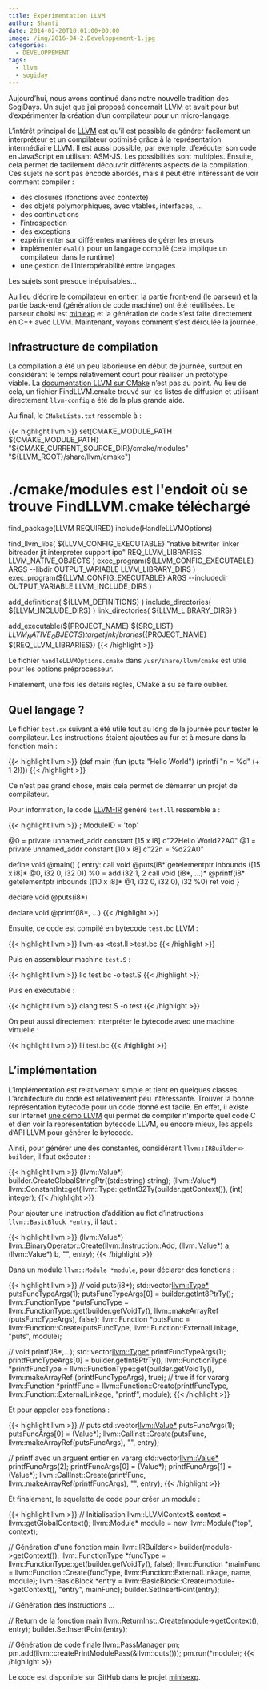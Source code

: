 ```yaml
---
title: Expérimentation LLVM
author: Shanti
date: 2014-02-20T10:01:00+00:00
image: /img/2016-04-2.Developpement-1.jpg
categories:
  - DÉVELOPPEMENT
tags:
  - llvm
  - sogiday
---
```


Aujourd’hui, nous avons continué dans notre nouvelle tradition des SogiDays. Un sujet que j’ai proposé concernait LLVM et avait pour but d’expérimenter la création d’un compilateur pour un micro-langage.

L’intérêt principal de [LLVM](http://llvm.org) est qu’il est possible de générer facilement un interpréteur et un compilateur optimisé grâce à la représentation intermédiaire LLVM. Il est aussi possible, par exemple, d’exécuter son code en JavaScript en utilisant ASM-JS. Les possibilités sont multiples. Ensuite, cela permet de facilement découvrir différents aspects de la compilation. Ces sujets ne sont pas encode abordés, mais il peut être intéressant de voir comment compiler :

- des closures (fonctions avec contexte)
- des objets polymorphiques, avec vtables, interfaces, …
- des continuations
- l’introspection
- des exceptions
- expérimenter sur différentes manières de gérer les erreurs
- implémenter `eval()` pour un langage compilé (cela implique un compilateur dans le runtime)
- une gestion de l’interopérabilité entre langages

Les sujets sont presque inépuisables…

Au lieu d’écrire le compilateur en entier, la partie front-end (le parseur) et la partie back-end (génération de code machine) ont été réutilisées. Le parseur choisi est [miniexp](http://leon.bottou.org/projects/minilisp) et la génération de code s’est faite directement en C++ avec LLVM. Maintenant, voyons comment s’est déroulée la journée.

## Infrastructure de compilation

La compilation a été un peu laborieuse en début de journée, surtout en considérant le temps relativement court pour réaliser un prototype viable. La [documentation LLVM sur CMake](http://llvm.org/releases/3.3/docs/CMake.html) n’est pas au point. Au lieu de cela, un fichier FindLLVM.cmake trouvé sur les listes de diffusion et utilisant directement `llvm-config` a été de la plus grande aide.

Au final, le `CMakeLists.txt` ressemble à :

{{< highlight llvm >}}
set(CMAKE_MODULE_PATH ${CMAKE_MODULE_PATH}
    "${CMAKE_CURRENT_SOURCE_DIR}/cmake/modules"
"\${LLVM_ROOT}/share/llvm/cmake")

# ./cmake/modules est l'endoit où se trouve FindLLVM.cmake téléchargé

find_package(LLVM REQUIRED)
include(HandleLLVMOptions)

find_llvm_libs( ${LLVM_CONFIG_EXECUTABLE} "native bitwriter linker bitreader jit interpreter support ipo"
REQ_LLVM_LIBRARIES LLVM_NATIVE_OBJECTS )
exec_program(${LLVM_CONFIG_EXECUTABLE} ARGS --libdir OUTPUT_VARIABLE LLVM_LIBRARY_DIRS )
exec_program(\${LLVM_CONFIG_EXECUTABLE} ARGS --includedir OUTPUT_VARIABLE LLVM_INCLUDE_DIRS )

add_definitions( ${LLVM_DEFINITIONS} )
include_directories( ${LLVM_INCLUDE_DIRS} )
link_directories( \${LLVM_LIBRARY_DIRS} )

add_executable(${PROJECT_NAME} ${SRC_LIST} ${LLVM_NATIVE_OBJECTS})
target_link_libraries(${PROJECT_NAME} \${REQ_LLVM_LIBRARIES})
{{< /highlight >}}

Le fichier `handleLLVMOptions.cmake` dans `/usr/share/llvm/cmake` est utile pour les options préprocesseur.

Finalement, une fois les détails réglés, CMake a su se faire oublier.

## Quel langage ?

Le fichier `test.sx` suivant a été utile tout au long de la journée pour tester le compilateur. Les instructions étaient ajoutées au fur et à mesure dans la fonction main :

{{< highlight llvm >}}
(def main
(fun
(puts "Hello World")
(printfi "n = %d" (+ 1 2))))
{{< /highlight >}}

Ce n’est pas grand chose, mais cela permet de démarrer un projet de compilateur.

Pour information, le code [LLVM-IR](http://llvm.org/docs/LangRef.html) généré `test.ll` ressemble à :

{{< highlight llvm >}}
; ModuleID = 'top'

@0 = private unnamed_addr constant [15 x i8] c"22Hello World22A0"
@1 = private unnamed_addr constant [10 x i8] c"22n = %d22A0"

define void @main() {
entry:
call void @puts(i8* getelementptr inbounds ([15 x i8]* @0, i32 0, i32 0))
%0 = add i32 1, 2
call void (i8*, ...)* @printf(i8* getelementptr inbounds ([10 x i8]* @1, i32 0, i32 0), i32 %0)
ret void
}

declare void @puts(i8\*)

declare void @printf(i8\*, ...)
{{< /highlight >}}

Ensuite, ce code est compilé en bytecode `test.bc` LLVM :

{{< highlight llvm >}}
llvm-as <test.ll >test.bc
{{< /highlight >}}

Puis en assembleur machine `test.S` :

{{< highlight llvm >}}
llc test.bc -o test.S
{{< /highlight >}}

Puis en exécutable :

{{< highlight llvm >}}
clang test.S -o test
{{< /highlight >}}

On peut aussi directement interpréter le bytecode avec une machine virtuelle :

{{< highlight llvm >}}
lli test.bc
{{< /highlight >}}

## L’implémentation

L’implémentation est relativement simple et tient en quelques classes. L’architecture du code est relativement peu intéressante. Trouver la bonne représentation bytecode pour un code donné est facile. En effet, il existe sur Internet [une démo LLVM](http://ellcc.org/demo/index.cgi) qui permet de compiler n’importe quel code C et d’en voir la représentation bytecode LLVM, ou encore mieux, les appels d’API LLVM pour générer le bytecode.

Ainsi, pour générer une des constantes, considérant `llvm::IRBuilder<> builder`, il faut exécuter :

{{< highlight llvm >}}
(llvm::Value*) builder.CreateGlobalStringPtr((std::string) string);
(llvm::Value*) llvm::ConstantInt::get(llvm::Type::getInt32Ty(builder.getContext()), (int) integer);
{{< /highlight >}}

Pour ajouter une instruction d’addition au flot d’instructions `llvm::BasicBlock *entry`, il faut :

{{< highlight llvm >}}
(llvm::Value*) llvm::BinaryOperator::Create(llvm::Instruction::Add, (llvm::Value*) a, (llvm::Value\*) b, "",
entry);
{{< /highlight >}}

Dans un module `llvm::Module *module`, pour déclarer des fonctions :

{{< highlight llvm >}}
// void puts(i8*);
std::vector<llvm::Type*> putsFuncTypeArgs(1);
putsFuncTypeArgs[0] = builder.getInt8PtrTy();
llvm::FunctionType *putsFuncType = llvm::FunctionType::get(builder.getVoidTy(), llvm::makeArrayRef
(putsFuncTypeArgs), false);
llvm::Function *putsFunc = llvm::Function::Create(putsFuncType, llvm::Function::ExternalLinkage, "puts",
module);

// void printf(i8*,...);
std::vector<llvm::Type*> printfFuncTypeArgs(1);
printfFuncTypeArgs[0] = builder.getInt8PtrTy();
llvm::FunctionType *printfFuncType = llvm::FunctionType::get(builder.getVoidTy(), llvm::makeArrayRef
(printfFuncTypeArgs), true); // true if for vararg
llvm::Function *printfFunc = llvm::Function::Create(printfFuncType, llvm::Function::ExternalLinkage, "printf",
module);
{{< /highlight >}}

Et pour appeler ces fonctions :

{{< highlight llvm >}}
// puts
std::vector<llvm::Value*> putsFuncArgs(1);
putsFuncArgs[0] = (Value*);
llvm::CallInst::Create(putsFunc, llvm::makeArrayRef(putsFuncArgs), "", entry);

// printf avec un arguent entier en vararg
std::vector<llvm::Value*> printfFuncArgs(2);
printfFuncArgs[0] = (Value*);
printfFuncArgs[1] = (Value\*);
llvm::CallInst::Create(printfFunc, llvm::makeArrayRef(printfFuncArgs), "", entry);
{{< /highlight >}}

Et finalement, le squelette de code pour créer un module :

{{< highlight llvm >}}
// Initialisation
llvm::LLVMContext& context = llvm::getGlobalContext();
llvm::Module\* module = new llvm::Module("top", context);

// Génération d'une fonction main
llvm::IRBuilder<> builder(module->getContext());
llvm::FunctionType *funcType = llvm::FunctionType::get(builder.getVoidTy(), false);
llvm::Function *mainFunc = llvm::Function::Create(funcType, llvm::Function::ExternalLinkage, name, module);
llvm::BasicBlock \*entry = llvm::BasicBlock::Create(module->getContext(), "entry", mainFunc);
builder.SetInsertPoint(entry);

// Génération des instructions ...

// Return de la fonction main
llvm::ReturnInst::Create(module->getContext(), entry);
builder.SetInsertPoint(entry);

// Génération de code finale
llvm::PassManager pm;
pm.add(llvm::createPrintModulePass(&llvm::outs()));
pm.run(\*module);
{{< /highlight >}}

Le code est disponible sur GitHub dans le projet [minisexp](https://github.com/sogilis/minisexp).
